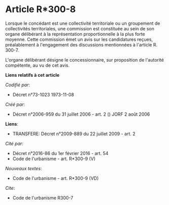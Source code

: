 # Article R*300-8

Lorsque le concédant est une collectivité territoriale ou un groupement de collectivités territoriales, une commission est
constituée au sein de son organe délibérant à la représentation proportionnelle à la plus forte moyenne. Cette commission
émet un avis sur les candidatures reçues, préalablement à l'engagement des discussions mentionnées à l'article R. 300-7.

L'organe délibérant désigne le concessionnaire, sur proposition de l'autorité compétente, au vu de cet avis.

**Liens relatifs à cet article**

_Codifié par_:

  - Décret n°73-1023 1973-11-08

_Créé par_:

  - Décret n°2006-959 du 31 juillet 2006 - art. 2 () JORF 2 août 2006

**Liens**:

  - TRANSFERE: Décret n°2009-889 du 22 juillet 2009 - art. 2

_Cité par_:

  - Décret n°2016-86 du 1er février 2016 - art. 54
  - Code de l'urbanisme - art. R*300-9 (V)

_Nouveaux textes_:

  - Code de l'urbanisme - art. R*300-9 (VD)

_Cite_:

  - Code de l'urbanisme R300-7
